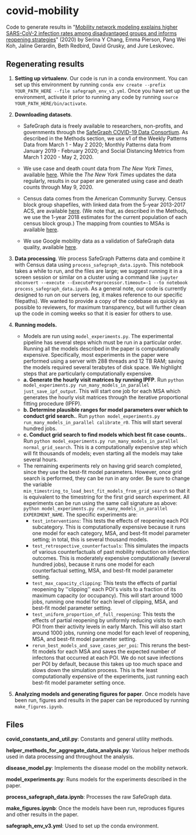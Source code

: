 # covid-mobility

Code to generate results in "[Mobility network modeling explains higher SARS-CoV-2 infection rates among disadvantaged groups
and informs reopening strategies](https://www.medrxiv.org/content/10.1101/2020.06.15.20131979v1)" (2020) by Serina Y Chang, Emma Pierson, Pang Wei Koh, Jaline Gerardin, Beth Redbird, David Grusky, and Jure Leskovec. 

## Regenerating results

1. **Setting up virtualenv**. Our code is run in a conda environment. You can set up this environment by running `conda env create --prefix YOUR_PATH_HERE --file safegraph_env_v3.yml`. Once you have set up the environment, activate it prior to running any code by running `source YOUR_PATH_HERE/bin/activate`. 

2. **Downloading datasets**.

    - SafeGraph data is freely available to researchers, non-profits, and governments through the [SafeGraph COVID-19 Data Consortium](https://www.safegraph.com/covid-19-data-consortium). As described in the Methods section, we use v1 of the Weekly Patterns Data from March 1 - May 2 2020; Monthly Patterns data from January 2019 - February 2020; and Social Distancing Metrics from March 1 2020 - May 2, 2020. 
    
    - We use case and death count data from *The New York Times*, available [here](https://github.com/nytimes/covid-19-data). While the *The New York Times* updates the data regularly, results in our paper are generated using case and death counts through May 9, 2020. 
    
    - Census data comes from the American Community Survey. Census block group shapefiles, with linked data from the 5-year 2013-2017 ACS, are available [here](https://www2.census.gov/geo/tiger/TIGER_DP/2017ACS/ACS_2017_5YR_BG.gdb.zip). (We note that, as described in the Methods, we use the 1-year 2018 estimates for the current population of each census block group.) The mapping from counties to MSAs is available [here](https://www2.census.gov/programs-surveys/metro-micro/geographies/reference-files/2017/delineation-files/list1.xls). 
    
    - We use Google mobility data as a validation of SafeGraph data quality, available [here](https://google.com/covid19/mobility/). 

3. **Data processing**. We process SafeGraph Patterns data and combine it with Census data using `process_safegraph_data.ipynb`. This notebook takes a while to run, and the files are large; we suggest running it in a screen session or similar on a cluster using a command like `jupyter nbconvert --execute --ExecutePreprocessor.timeout=-1 --to notebook process_safegraph_data.ipynb`. As a general note, our code is currently designed to run on our servers (eg, it makes reference to our specific filepaths). We wanted to provide a copy of the codebase as quickly as possible to reviewers, for maximum transparency, but will further clean up the code in coming weeks so that it is easier for others to use. 

4. **Running models.**
    - Models are run using `model_experiments.py`. The experimental pipeline has several steps which must be run in a particular order. Running all the models described in the paper is computationally expensive. Specifically, most experiments in the paper were performed using a server with 288 threads and 12 TB RAM; saving the models required several terabytes of disk space. We highlight steps that are particularly computationally expensive. 
    - **a. Generate the hourly visit matrices by running IPFP**. Run `python model_experiments.py run_many_models_in_parallel just_save_ipf_output`. This will start one job for each MSA which generates the hourly visit matrices through the iterative proportional fitting procedure (IPFP). 
    - **b. Determine plausible ranges for model parameters over which to conduct grid search.**. Run `python model_experiments.py run_many_models_in_parallel calibrate_r0`. This will start several hundred jobs.
    - **c. Conduct grid search to find models which best fit case counts.**. Run `python model_experiments.py run_many_models_in_parallel normal_grid_search`. This is a computationally expensive step which will fit thousands of models; even starting all the models may take several hours. 
    - The remaining experiments rely on having grid search completed, since they use the best-fit model parameters. However, once grid search is performed, they can be run in any order. Be sure to change the variable `min_timestring_to_load_best_fit_models_from_grid_search` so that it is equivalent to the timestring for the first grid search experiment. All experiments can be run using the same call signature as above: `python model_experiments.py run_many_models_in_parallel EXPERIMENT_NAME`. The specific experiments are: 
        - `test_interventions`: This tests the effects of reopening each POI subcategory. This is computationally expensive because it runs one model for each category, MSA, and best-fit model parameter setting; in total, this is several thousand models. 
        - `test_retrospective_counterfactuals`: This simulates the impacts of various counterfactuals of past mobility reduction on infection outcomes. This is moderately expensive computationally (several hundred jobs), because it runs one model for each counterfactual setting, MSA, and best-fit model parameter setting.
        - `test_max_capacity_clipping`: This tests the effects of partial reopening by ''clipping'' each POI's visits to a fraction of its maximum capacity (or occupancy).  This will start around 1000 jobs, running one model for each level of clipping, MSA, and best-fit model parameter setting.
        - `test_uniform_proportion_of_full_reopening`: This tests the effects of partial reopening by uniformly reducing visits to each POI from their activity levels in early March. This will also start around 1000 jobs, running one model for each level of reopening, MSA, and best-fit model parameter setting.
        - `rerun_best_models_and_save_cases_per_poi`: This reruns the best-fit models for each MSA and saves the expected number of infectons that occurred at each POI. We do not save infections per POI by default, because this takes up too much space and slows down the simulation process. This is the least computationally expensive of the experiments, just running each best-fit model parameter setting once.

5. **Analyzing models and generating figures for paper**. Once models have been run, figures and results in the paper can be reproduced by running `make_figures.ipynb`.

## Files

**covid_constants_and_util.py**: Constants and general utility methods. 

**helper_methods_for_aggregate_data_analysis.py**: Various helper methods used in data processing and throughout the analysis. 

**disease_model.py**: Implements the disease model on the mobility network. 

**model_experiments.py**: Runs models for the experiments described in the paper. 

**process_safegraph_data.ipynb**: Processes the raw SafeGraph data. 

**make_figures.ipynb**: Once the models have been run, reproduces figures and other results in the paper. 

**safegraph_env_v3.yml**: Used to set up the conda environment. 

